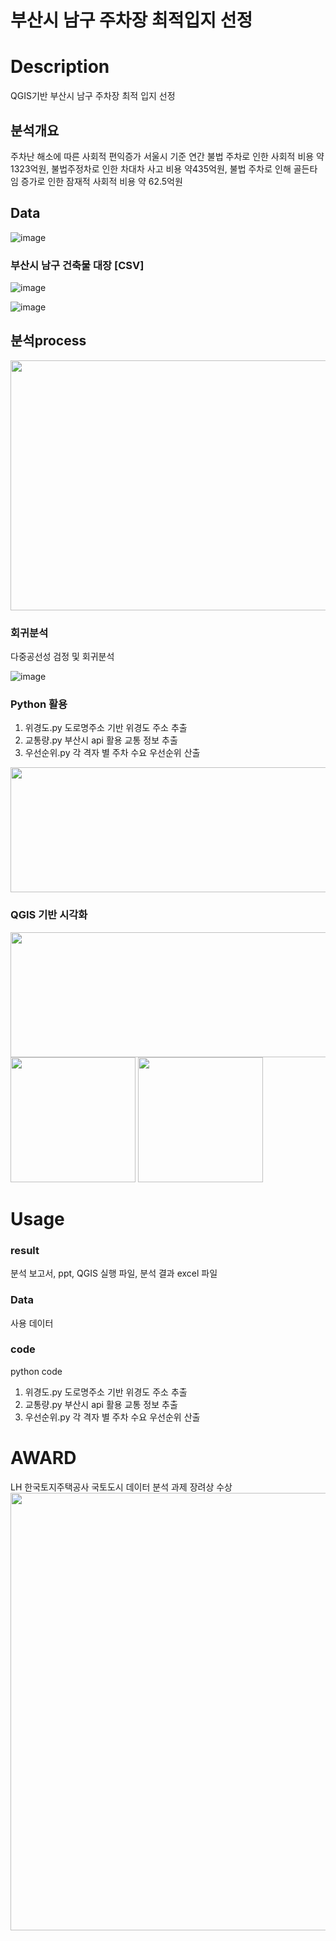 # 부산시 남구 주차장 최적입지 선정

# Description
QGIS기반 부산시 남구 주차장 최적 입지 선정


## 분석개요
주차난 해소에 따른 사회적 편익증가 
서울시 기준 연간 불법 주차로 인한 사회적 비용 약1323억원, 불법주정차로 인한 차대차 사고 비용 약435억원, 불법 주차로 인해 골든타임 증가로 인한 잠재적 사회적 비용 약 62.5억원


## Data
![image](https://user-images.githubusercontent.com/79688191/145759285-40531595-1b04-454b-b4e1-245f2a78af06.png)

### 부산시 남구 건축물 대장 [CSV]
![image](https://user-images.githubusercontent.com/79688191/145759509-1467f3db-44d5-4b9a-aaa0-6ea3893b0bd6.png)

![image](https://user-images.githubusercontent.com/79688191/145759529-92e722bd-e46c-4413-ab3d-4c1a0815ab49.png)


## 분석process 

<img src="https://user-images.githubusercontent.com/79688191/145759577-7935f88f-6c04-4680-ba00-971d1b86e130.png" width="800" height="400"/>


### 회귀분석
다중공선성 검정 및 회귀분석

![image](https://user-images.githubusercontent.com/79688191/145759678-e564ed5c-becc-4dd9-974f-fc0143f52160.png)

### Python 활용 
1. 위경도.py 도로명주소 기반 위경도 주소 추출
2. 교통량.py 부산시 api 활용 교통 정보 추출
3. 우선순위.py 각 격자 별 주차 수요 우선순위 산출
                                                                                                                                         
<img src="https://user-images.githubusercontent.com/79688191/145759695-e30ca5cd-7d24-44eb-b444-7cd0a087000f.png"  width="600" height="200"/>
                                                                                                                                         
### QGIS 기반 시각화
<img src="https://user-images.githubusercontent.com/79688191/145760501-fabf86fa-156e-4dd5-a4d4-c9446ac939d0.png" width="600" height="200"/>
<img src="https://user-images.githubusercontent.com/79688191/145760930-21c528db-dc71-46e5-846c-62b6af4366e5.png" width="200" height="200"/>
<img src="https://user-images.githubusercontent.com/79688191/145760939-445f5615-fd93-4811-a6cc-329cf3d745b6.png" width="200" height="200"/>





# Usage
### result 
 분석 보고서, ppt, QGIS 실행 파일, 분석 결과 excel 파일

### Data
 사용 데이터

### code
 python code
1. 위경도.py 도로명주소 기반 위경도 주소 추출
2. 교통량.py 부산시 api 활용 교통 정보 추출
3. 우선순위.py 각 격자 별 주차 수요 우선순위 산출



# AWARD

LH 한국토지주택공사 국토도시 데이터 분석 과제 장려상 수상
<img src="https://user-images.githubusercontent.com/79688191/145766676-9f163d8b-0536-4f6a-8b41-d82ec48f7d91.jpg"  width="600" height="700"/>
